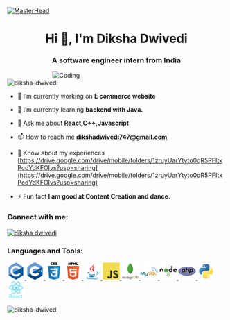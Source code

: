 [![MasterHead](https://camo.githubusercontent.com/6096e7eaf9c96119c4333197c2e4af25517eb4ea0df7ed6c86a5d98d619e4c96/68747470733a2f2f696d672e6672656570696b2e636f6d2f7072656d69756d2d766563746f722f7765622d75692d75782d64657369676e2d7765622d646576656c6f706d656e742d636f6e636570742d7765622d64657369676e2d6170706c69636174696f6e2d64657369676e2d636f64696e672d7765622d6275696c64696e672d626c75652d6261636b67726f756e642d33642d766563746f722d696c6c757374726174696f6e5f3134353636362d313439352e6a70673f773d373430)](https://rishavchanda.io)
<h1 align="center">Hi 👋, I'm Diksha Dwivedi</h1>
<h3 align="center">A software engineer intern from India</h3>
<img align="right" alt="Coding" width="400" src="https://user-images.githubusercontent.com/59734313/157189039-c09b3e38-9f42-42c0-ab54-14f1574190a7.gif">
<p align="left"> <img src="https://komarev.com/ghpvc/?username=diksha-dwivedi&label=Profile%20views&color=0e75b6&style=flat" alt="diksha-dwivedi" /> </p>

- 🔭 I’m currently working on **E commerce website**

- 🌱 I’m currently learning **backend with Java.**

- 💬 Ask me about **React,C++,Javascript**

- 📫 How to reach me **dikshadwivedi747@gmail.com**

- 📄 Know about my experiences [https://drive.google.com/drive/mobile/folders/1zruyUarYtyto0qR5PFItxPcdYdKFOIvs?usp=sharing](https://drive.google.com/drive/mobile/folders/1zruyUarYtyto0qR5PFItxPcdYdKFOIvs?usp=sharing)

- ⚡ Fun fact **I am good at Content Creation and dance.**

<h3 align="left">Connect with me:</h3>
<p align="left">
<a href="https://linkedin.com/in/diksha dwivedi" target="blank"><img align="center" src="https://raw.githubusercontent.com/rahuldkjain/github-profile-readme-generator/master/src/images/icons/Social/linked-in-alt.svg" alt="diksha dwivedi" height="30" width="40" /></a>
</p>

<h3 align="left">Languages and Tools:</h3>
<p align="left"> <a href="https://www.cprogramming.com/" target="_blank" rel="noreferrer"> <img src="https://raw.githubusercontent.com/devicons/devicon/master/icons/c/c-original.svg" alt="c" width="40" height="40"/> </a> <a href="https://www.w3schools.com/cpp/" target="_blank" rel="noreferrer"> <img src="https://raw.githubusercontent.com/devicons/devicon/master/icons/cplusplus/cplusplus-original.svg" alt="cplusplus" width="40" height="40"/> </a> <a href="https://www.w3schools.com/css/" target="_blank" rel="noreferrer"> <img src="https://raw.githubusercontent.com/devicons/devicon/master/icons/css3/css3-original-wordmark.svg" alt="css3" width="40" height="40"/> </a> <a href="https://www.w3.org/html/" target="_blank" rel="noreferrer"> <img src="https://raw.githubusercontent.com/devicons/devicon/master/icons/html5/html5-original-wordmark.svg" alt="html5" width="40" height="40"/> </a> <a href="https://www.java.com" target="_blank" rel="noreferrer"> <img src="https://raw.githubusercontent.com/devicons/devicon/master/icons/java/java-original.svg" alt="java" width="40" height="40"/> </a> <a href="https://developer.mozilla.org/en-US/docs/Web/JavaScript" target="_blank" rel="noreferrer"> <img src="https://raw.githubusercontent.com/devicons/devicon/master/icons/javascript/javascript-original.svg" alt="javascript" width="40" height="40"/> </a> <a href="https://www.mongodb.com/" target="_blank" rel="noreferrer"> <img src="https://raw.githubusercontent.com/devicons/devicon/master/icons/mongodb/mongodb-original-wordmark.svg" alt="mongodb" width="40" height="40"/> </a> <a href="https://www.mysql.com/" target="_blank" rel="noreferrer"> <img src="https://raw.githubusercontent.com/devicons/devicon/master/icons/mysql/mysql-original-wordmark.svg" alt="mysql" width="40" height="40"/> </a> <a href="https://nodejs.org" target="_blank" rel="noreferrer"> <img src="https://raw.githubusercontent.com/devicons/devicon/master/icons/nodejs/nodejs-original-wordmark.svg" alt="nodejs" width="40" height="40"/> </a> <a href="https://www.php.net" target="_blank" rel="noreferrer"> <img src="https://raw.githubusercontent.com/devicons/devicon/master/icons/php/php-original.svg" alt="php" width="40" height="40"/> </a> <a href="https://www.python.org" target="_blank" rel="noreferrer"> <img src="https://raw.githubusercontent.com/devicons/devicon/master/icons/python/python-original.svg" alt="python" width="40" height="40"/> </a> <a href="https://reactjs.org/" target="_blank" rel="noreferrer"> <img src="https://raw.githubusercontent.com/devicons/devicon/master/icons/react/react-original-wordmark.svg" alt="react" width="40" height="40"/> </a> </p>

<p><img align="left" src="https://github-readme-stats.vercel.app/api/top-langs?username=diksha-dwivedi&show_icons=true&locale=en&layout=compact" alt="diksha-dwivedi" /></p>
